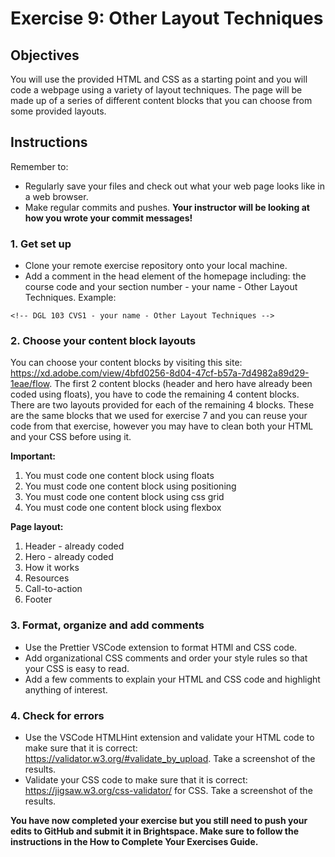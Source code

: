 # Exercise 9: Other Layout Techniques

## Objectives
You will use the provided HTML and CSS as a starting point and you will code a webpage using a variety of layout techniques. The page will be made up of a series of different content blocks that you can choose from some provided layouts.

## Instructions
Remember to:
* Regularly save your files and check out what your web page looks like in a web browser.
* Make regular commits and pushes. **Your instructor will be looking at how you wrote your commit messages!**
### 1. Get set up
* Clone your remote exercise repository onto your local machine.
* Add a comment in the head element of the homepage including: the course code and your section number - your name - Other Layout Techniques. Example:
```
<!-- DGL 103 CVS1 - your name - Other Layout Techniques -->
```
### 2. Choose your content block layouts
You can choose your content blocks by visiting this site: https://xd.adobe.com/view/4bfd0256-8d04-47cf-b57a-7d4982a89d29-1eae/flow. 
The first 2 content blocks (header and hero have already been coded using floats), you have to code the remaining 4 content blocks. There are two layouts provided for each of the remaining 4 blocks. These are the same blocks that we used for exercise 7 and you can reuse your code from that exercise, however you may have to clean both your HTML and your CSS before using it.

**Important:**
1. You must code one content block using floats
2. You must code one content block using positioning
3. You must code one content block using css grid
4. You must code one content block using flexbox

**Page layout:**
1. Header - already coded
2. Hero - already coded
3. How it works
4. Resources
5. Call-to-action
6. Footer

### 3. Format, organize and add comments 
* Use the Prettier VSCode extension to format HTMl and CSS code.
* Add organizational CSS comments and order your style rules so that your CSS is easy to read.
* Add a few comments to explain your HTML and CSS code and highlight anything of interest.

### 4. Check for errors
* Use the VSCode HTMLHint extension and validate your HTML code to make sure that it is correct: https://validator.w3.org/#validate_by_upload. Take a screenshot of the results.
* Validate your CSS code to make sure that it is correct: https://jigsaw.w3.org/css-validator/ for CSS. Take a screenshot of the results.

**You have now completed your exercise but you still need to push your edits to GitHub and submit it in Brightspace. Make sure to follow the instructions in the How to Complete Your Exercises Guide.** 